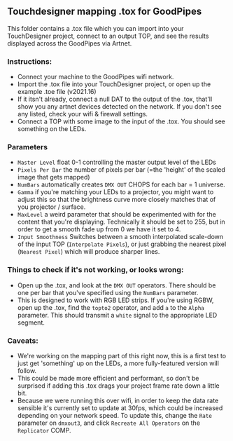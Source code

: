 ## Touchdesigner mapping .tox for GoodPipes

This folder contains a .tox file which you can import into your TouchDesigner project, connect to an output TOP, and see the results displayed across the GoodPipes via Artnet.

### Instructions:

-   Connect your machine to the GoodPipes wifi network.
-   Import the .tox file into your TouchDesigner project, or open up the example .toe file (v2021.16)
-   If it itsn't already, connect a null DAT to the output of the .tox, that'll show you any artnet devices detected on the network. If you don't see any listed, check your wifi & firewall settings.
-   Connect a TOP with some image to the input of the .tox. You should see something on the LEDs.

### Parameters

-   `Master Level` float 0-1 controlling the master output level of the LEDs
-   `Pixels Per Bar` the number of pixels per bar (=the 'height' of the scaled image that gets mapped)
-   `NumBars` automatically creates `DMX OUT` CHOPS for each bar = 1 universe.
-   `Gamma` if you're matching your LEDs to a projector, you might want to adjust this so that the brightness curve more closely matches that of you projector / surface.
-   `MaxLevel` a weird parameter that should be experimented with for the content that you're displaying. Technically it should be set to 255, but in order to get a smooth fade up from 0 we have it set to 4.
-   `Input Smoothness` Switches between a smooth interpolated scale-down of the input TOP (`Interpolate Pixels`), or just grabbing the nearest pixel (`Nearest Pixel`) which will produce sharper lines.

### Things to check if it's not working, or looks wrong:

-   Open up the .tox, and look at the `DMX OUT` operators. There should be one per bar that you've specified using the `NumBars` parameter.
-   This is designed to work with RGB LED strips. If you're using RGBW, open up the .tox, find the `topto2` operator, and add `a` to the `Alpha` parameter. This should transmit a `white` signal to the appropriate LED segment.

### Caveats:

-   We're working on the mapping part of this right now, this is a first test to just get 'something' up on the LEDs, a more fully-featured version will follow.
-   This could be made more efficient and performant, so don't be surprised if adding this .tox drags your project frame rate down a little bit.
-   Because we were running this over wifi, in order to keep the data rate sensible it's currently set to update at 30fps, which could be increased depending on your network speed. To update this, change the `Rate` parameter on `dmxout3`, and click `Recreate All Operators` on the `Replicator` COMP.
